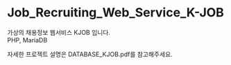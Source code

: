 # Job_Recruiting_Web_Service_K-JOB
가상의 채용정보 웹서비스 KJOB 입니다.  
PHP, MariaDB  

자세한 프로젝트 설명은 DATABASE_KJOB.pdf를 참고해주세요.
